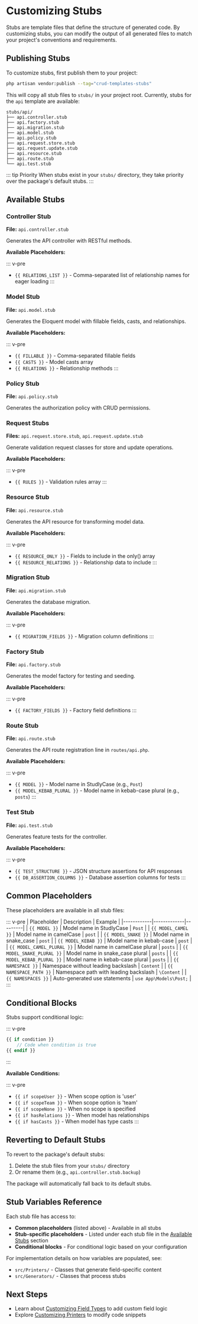 # Customizing Stubs

Stubs are template files that define the structure of generated code. By customizing stubs, you can modify the output of all generated files to match your project's conventions and requirements.

## Publishing Stubs

To customize stubs, first publish them to your project:

```bash
php artisan vendor:publish --tag="crud-templates-stubs"
```

This will copy all stub files to `stubs/` in your project root. Currently, stubs for the `api` template are available:

```
stubs/api/
├── api.controller.stub
├── api.factory.stub
├── api.migration.stub
├── api.model.stub
├── api.policy.stub
├── api.request.store.stub
├── api.request.update.stub
├── api.resource.stub
├── api.route.stub
└── api.test.stub
```

::: tip Priority
When stubs exist in your `stubs/` directory, they take priority over the package's default stubs.
:::

## Available Stubs

### Controller Stub
**File:** `api.controller.stub`

Generates the API controller with RESTful methods.

**Available Placeholders:**

::: v-pre
- `{{ RELATIONS_LIST }}` - Comma-separated list of relationship names for eager loading
:::

### Model Stub
**File:** `api.model.stub`

Generates the Eloquent model with fillable fields, casts, and relationships.

**Available Placeholders:**

::: v-pre
- `{{ FILLABLE }}` - Comma-separated fillable fields
- `{{ CASTS }}` - Model casts array
- `{{ RELATIONS }}` - Relationship methods
:::

### Policy Stub
**File:** `api.policy.stub`

Generates the authorization policy with CRUD permissions.

### Request Stubs
**Files:** `api.request.store.stub`, `api.request.update.stub`

Generate validation request classes for store and update operations.

**Available Placeholders:**

::: v-pre
- `{{ RULES }}` - Validation rules array
:::

### Resource Stub
**File:** `api.resource.stub`

Generates the API resource for transforming model data.

**Available Placeholders:**

::: v-pre
- `{{ RESOURCE_ONLY }}` - Fields to include in the only() array
- `{{ RESOURCE_RELATIONS }}` - Relationship data to include
:::

### Migration Stub
**File:** `api.migration.stub`

Generates the database migration.

**Available Placeholders:**

::: v-pre
- `{{ MIGRATION_FIELDS }}` - Migration column definitions
:::

### Factory Stub
**File:** `api.factory.stub`

Generates the model factory for testing and seeding.

**Available Placeholders:**

::: v-pre
- `{{ FACTORY_FIELDS }}` - Factory field definitions
:::

### Route Stub
**File:** `api.route.stub`

Generates the API route registration line in `routes/api.php`.

**Available Placeholders:**

::: v-pre
- `{{ MODEL }}` - Model name in StudlyCase (e.g., `Post`)
- `{{ MODEL_KEBAB_PLURAL }}` - Model name in kebab-case plural (e.g., `posts`)
:::

### Test Stub
**File:** `api.test.stub`

Generates feature tests for the controller.

**Available Placeholders:**

::: v-pre
- `{{ TEST_STRUCTURE }}` - JSON structure assertions for API responses
- `{{ DB_ASSERTION_COLUMNS }}` - Database assertion columns for tests
:::

## Common Placeholders

These placeholders are available in all stub files:

::: v-pre
| Placeholder | Description | Example |
|------------|-------------|---------|
| `{{ MODEL }}` | Model name in StudlyCase | `Post` |
| `{{ MODEL_CAMEL }}` | Model name in camelCase | `post` |
| `{{ MODEL_SNAKE }}` | Model name in snake_case | `post` |
| `{{ MODEL_KEBAB }}` | Model name in kebab-case | `post` |
| `{{ MODEL_CAMEL_PLURAL }}` | Model name in camelCase plural | `posts` |
| `{{ MODEL_SNAKE_PLURAL }}` | Model name in snake_case plural | `posts` |
| `{{ MODEL_KEBAB_PLURAL }}` | Model name in kebab-case plural | `posts` |
| `{{ NAMESPACE }}` | Namespace without leading backslash | `Content` |
| `{{ NAMESPACE_PATH }}` | Namespace path with leading backslash | `\Content` |
| `{{ NAMESPACES }}` | Auto-generated use statements | `use App\Models\Post;` |
:::

## Conditional Blocks

Stubs support conditional logic:

::: v-pre
```php
{{ if condition }}
    // Code when condition is true
{{ endif }}
```
:::

**Available Conditions:**

::: v-pre
- `{{ if scopeUser }}` - When scope option is 'user'
- `{{ if scopeTeam }}` - When scope option is 'team'
- `{{ if scopeNone }}` - When no scope is specified
- `{{ if hasRelations }}` - When model has relationships
- `{{ if hasCasts }}` - When model has type casts
:::

## Reverting to Default Stubs

To revert to the package's default stubs:

1. Delete the stub files from your `stubs/` directory
2. Or rename them (e.g., `api.controller.stub.backup`)

The package will automatically fall back to its default stubs.

## Stub Variables Reference

Each stub file has access to:
- **Common placeholders** (listed above) - Available in all stubs
- **Stub-specific placeholders** - Listed under each stub file in the [Available Stubs](#available-stubs) section
- **Conditional blocks** - For conditional logic based on your configuration

For implementation details on how variables are populated, see:
- `src/Printers/` - Classes that generate field-specific content
- `src/Generators/` - Classes that process stubs

## Next Steps

- Learn about [Customizing Field Types](/templates/customizing-field-types) to add custom field logic
- Explore [Customizing Printers](/templates/customizing-printers) to modify code snippets
